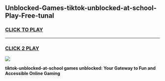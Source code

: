 
## Unblocked-Games-tiktok-unblocked-at-school-Play-Free-tunal
<h3>
<a href="https://premium76.site?title=tiktok-unblocked-at-school&ref=23A">CLICK TO PLAY</a></h3>
<hr>

<h3>
<a href="https://premium76.site?title=tiktok-unblocked-at-school&ref=23A">CLICK 2 PLAY</a>
  
</h3>

<a href="https://premium76.site?title=tiktok-unblocked-at-school&ref=23A"><img src="https://clearcache.store/games.png"></a>


**tiktok-unblocked-at-school games unblocked: Your Gateway to Fun and Accessible Online Gaming**
